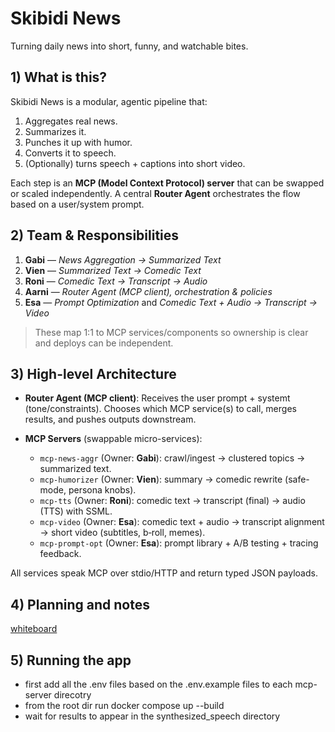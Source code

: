 # Skibidi News

Turning daily news into short, funny, and watchable bites.

## 1) What is this?

Skibidi News is a modular, agentic pipeline that:

1. Aggregates real news.
2. Summarizes it.
3. Punches it up with humor.
4. Converts it to speech.
5. (Optionally) turns speech + captions into short video.

Each step is an **MCP (Model Context Protocol) server** that can be swapped or scaled independently. A central **Router Agent** orchestrates the flow based on a user/system prompt.

## 2) Team & Responsibilities

1. **Gabi** — *News Aggregation → Summarized Text*
2. **Vien** — *Summarized Text → Comedic Text*
3. **Roni** — *Comedic Text → Transcript → Audio*
4. **Aarni** — *Router Agent (MCP client), orchestration & policies*
5. **Esa** — *Prompt Optimization* and *Comedic Text + Audio → Transcript → Video*

> These map 1:1 to MCP services/components so ownership is clear and deploys can be independent.

## 3) High-level Architecture

* **Router Agent (MCP client)**: Receives the user prompt + systemt (tone/constraints). Chooses which MCP service(s) to call, merges results, and pushes outputs downstream.
* **MCP Servers** (swappable micro-services):

  * `mcp-news-aggr` (Owner: **Gabi**): crawl/ingest → clustered topics → summarized text.
  * `mcp-humorizer` (Owner: **Vien**): summary → comedic rewrite (safe-mode, persona knobs).
  * `mcp-tts` (Owner: **Roni**): comedic text → transcript (final) → audio (TTS) with SSML.
  * `mcp-video` (Owner: **Esa**): comedic text + audio → transcript alignment → short video (subtitles, b‑roll, memes).
  * `mcp-prompt-opt` (Owner: **Esa**): prompt library + A/B testing + tracing feedback.

All services speak MCP over stdio/HTTP and return typed JSON payloads.


## 4) Planning and notes

[whiteboard](https://excalidraw.com/#room=d46c315fa785495794e0,P0k_98fYWU7qJUFfmorItA)

## 5) Running the app

* first add all the .env files based on the .env.example files to each mcp-server direcotry
* from the root dir run docker compose up --build
* wait for results to appear in the synthesized_speech directory